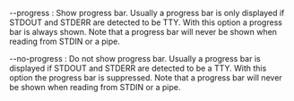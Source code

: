 
--progress
:   Show progress bar. Usually a progress bar is only displayed if STDOUT
    and STDERR are detected to be TTY. With this option a progress bar is
    always shown. Note that a progress bar will never be shown when reading
    from STDIN or a pipe.

--no-progress
:   Do not show progress bar. Usually a progress bar is displayed if STDOUT
    and STDERR are detected to be a TTY. With this option the progress bar is
    suppressed. Note that a progress bar will never be shown when reading
    from STDIN or a pipe.

